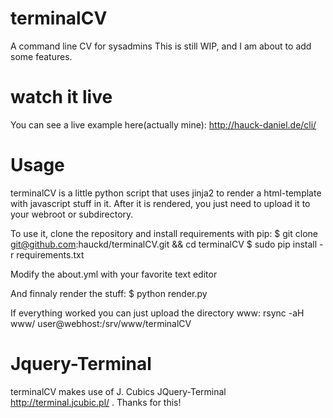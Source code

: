 # terminalCV
A command line CV for sysadmins
This is still WIP, and I am about to add some features.

# watch it live

You can see a live example here(actually mine): http://hauck-daniel.de/cli/

# Usage
terminalCV is a little python script that uses jinja2 to render a html-template with javascript stuff in it.
After it is rendered, you just need to upload it to your webroot or subdirectory.

To use it, clone the repository and install requirements with pip:
$  git clone git@github.com:hauckd/terminalCV.git && cd terminalCV
$  sudo pip install -r requirements.txt

Modify the about.yml with your favorite text editor

And finnaly render the stuff:
$  python render.py

If everything worked you can just upload the directory www:
  rsync -aH www/ user@webhost:/srv/www/terminalCV
  
# Jquery-Terminal
terminalCV makes use of J. Cubics JQuery-Terminal http://terminal.jcubic.pl/ .
Thanks for this!
